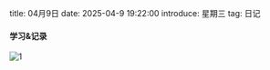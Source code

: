 title: 04月9日
date: 2025-04-9 19:22:00
introduce: 星期三
tag: 日记

#### 学习&记录
![1](/static/img/2025/04/9/1.jpg)

